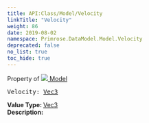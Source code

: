 ```yaml
---
title: API:Class/Model/Velocity
linkTitle: "Velocity"
weight: 86
date: 2019-08-02
namespace: Primrose.DataModel.Model.Velocity
deprecated: false
no_list: true
toc_hide: true
---
```

Property of <a href="/docs/api-reference/Class/Model"><img src="/icons/silk/bricks.png"/>&nbsp;Model</a>
<pre class="method-declaration">
Velocity: <a class="type" href="/docs/api-reference/DataType/Vec3">Vec3</a></pre>
<b>Value Type: </b>
<a class="type" href="/docs/api-reference/DataType/Vec3">Vec3</a>
<br/>
<b>Description: </b>